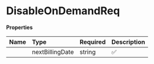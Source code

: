 # DisableOnDemandReq



**Properties**

| Name | Type | Required | Description |
| :-------- | :----------| :----------| :----------|
    | nextBillingDate | string | ✅ |  |




<!-- This file was generated by liblab | https://liblab.com/ -->